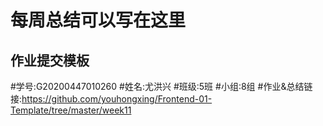 # 每周总结可以写在这里

## 作业提交模板
#学号:G20200447010260
#姓名:尤洪兴
#班级:5班
#小组:8组
#作业&总结链接:https://github.com/youhongxing/Frontend-01-Template/tree/master/week11